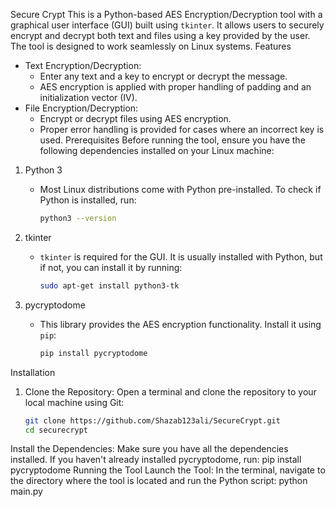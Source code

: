Secure Crypt
This is a Python-based AES Encryption/Decryption tool with a graphical user interface (GUI) built using `tkinter`. It allows users to securely encrypt and decrypt both text and files using a key provided by the user. The tool is designed to work seamlessly on Linux systems.
Features
- Text Encryption/Decryption:
    - Enter any text and a key to encrypt or decrypt the message.
    - AES encryption is applied with proper handling of padding and an initialization vector (IV).
- File Encryption/Decryption:
    - Encrypt or decrypt files using AES encryption.
    - Proper error handling is provided for cases where an incorrect key is used.
Prerequisites
Before running the tool, ensure you have the following dependencies installed on your Linux machine:
1. Python 3
   - Most Linux distributions come with Python pre-installed. To check if Python is installed, run:
     ```bash
     python3 --version
     ```
2. tkinter
   - `tkinter` is required for the GUI. It is usually installed with Python, but if not, you can install it by running:
     ```bash
     sudo apt-get install python3-tk
     ```

3. pycryptodome
   - This library provides the AES encryption functionality. Install it using `pip`:
     ```bash
     pip install pycryptodome
     ```
Installation

1. Clone the Repository:
   Open a terminal and clone the repository to your local machine using Git:
   ```bash
   git clone https://github.com/Shazab123ali/SecureCrypt.git
   cd securecrypt
Install the Dependencies: Make sure you have all the dependencies installed. If you haven't already installed pycryptodome, run:
  pip install pycryptodome
  Running the Tool
Launch the Tool: In the terminal, navigate to the directory where the tool is located and run the Python script:
  python main.py
  
